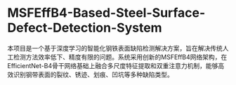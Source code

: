# MSFEffB4-Based-Steel-Surface-Defect-Detection-System
本项目是一个基于深度学习的智能化钢铁表面缺陷检测解决方案，旨在解决传统人工检测方法效率低下、精度有限的问题。系统采用创新的MSFEffB4网络架构，在EfficientNet-B4骨干网络基础上融合多尺度特征提取和双重注意力机制，能够高效识别钢带表面的裂纹、锈迹、划痕、凹坑等多种缺陷类型。
